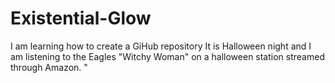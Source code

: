 # Existential-Glow
I am learning how to create a GiHub repository
It is Halloween night and I am listening to the Eagles "Witchy Woman" on a halloween station streamed through Amazon.
"
